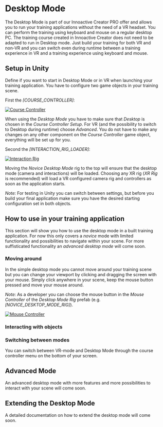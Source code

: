 # Desktop Mode

The Desktop Mode is part of our Innoactive Creator PRO offer and allows you to run your training applications without the need of a VR headset. You can perform the training using keyboard and mouse on a regular desktop PC. The training course created in Innoactive Creator does not need to be adapted to run in Desktop mode. Just build your training for both VR and non-VR and you can switch even during runtime between a training experience in VR and a training experience using keyboard and mouse.

## Setup in Unity

Define if you want to start in Desktop Mode or in VR when launching your training application. You have to configure two game objects in your training scene.

First the _[COURSE_CONTROLLER]_:

[![Course Controller](../images/pro/03-course-controller.png "Course controller settings.")](../images/pro/03-course-controller.png)

When using the _Desktop Mode_ you have to make sure that _Desktop_ is chosen in the _Course Controller Setup_. For VR (and the possibility to switch to Desktop during runtime) choose _Advanced_. You do not have to make any changes on any other component on the _Course Controller_ game object, everything will be set up for you.

Second the _[INTERACTION_RIG_LOADER]_:

[![Interaction Rig](../images/pro/03-rig-loader.png "Interaction rig settings.")](../images/pro/03-rig-loader.png)

Moving the _Novice Desktop Mode_ rig to the top will ensure that the desktop mode (camera and interactions) will be loaded. Choosing any XR rig (_XR Rig_ is recommended) will load a VR configured camera rig and controllers as soon as the application starts.

_Note:_ For testing in Unity you can switch between settings, but before you build your final application make sure you have the desired starting configuration set in both objects.

## How to use in your training application

This section will show you how to use the desktop mode in a built training application. For now this only covers a _novice_ mode with limited functionality and possibilities to navigate within your scene. For more suffisticated functionality an _advanced desktop mode_ will come soon.

### Moving around

In the simple desktop mode you cannot move around your training scene but you can change your viewport by clicking and dragging the screen with your mouse. Simply click anywhere in your scene, keep the mouse button pressed and move your mouse around. 

<!-- Add a gif here? -->

_Note:_ As a developer you can choose the mouse button in the _Mouse Controller_ of the _Desktop Mode Rig_ prefab (e.g. _[NOVICE_DESKTOP_MODE_RIG]_).

[![Mouse Controller](../images/pro/03-mouse-controller.png "Mouse controller settings.")](../images/pro/03-mouse-controller.png)

### Interacting with objects

### Switching between modes

You can switch between VR-mode and Desktop Mode through the course controller menu on the bottom of your screen. 

## Advanced Mode
An advanced desktop mode with more features and more possibilities to interact with your scene will come soon.

## Extending the Desktop Mode
A detailed documentation on how to extend the desktop mode will come soon.

